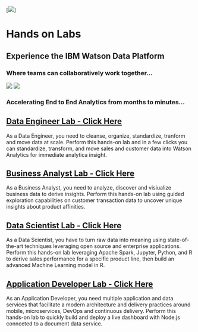 [<img src="https://cdn-images-1.medium.com/max/800/1*tX9XH3hqwdLDQxXYgpHZig.jpeg">]
# Hands on Labs
## Experience the IBM Watson Data Platform
### Where teams can collaboratively work together...

[<img src="https://github.com/ibmdataworks/datafirst/raw/master/datascientist/media/team image.png">](https://github.com/watsondataplatform/e2elab/)
[<img src="https://github.com/ibmdataworks/datafirst/raw/master/datascientist/media/E2E.png">](https://github.com/watsondataplatform/e2elab/)
### Accelerating End to End Analytics from months to minutes...
## [Data Engineer Lab - Click Here](https://github.com/WatsonDataPlatform/E2ELab/tree/master/dataengineer)
As a Data Engineer, you need to cleanse, organize, standardize, tranform and move data at scale.
Perform this hands-on lab and in a few clicks you can standardize, transform, and move sales and customer data into Watson Analytics for immediate analytica insight.
## [Business Analyst Lab - Click Here](https://github.com/WatsonDataPlatform/E2ELab/tree/master/businessanalyst)
As a Business Analyst, you need to analyze, discover and visiualize business data to derive insights.
Perform this hands-on lab using guided exploration capabilities on customer transaction data to uncover unique insights about product affinities.
## [Data Scientist Lab - Click Here](https://github.com/WatsonDataPlatform/E2ELab/tree/master/datascientist)
As a Data Scientist, you have to turn raw data into meaning using state-of-the-art techniques leveraging open source and enterprise applications. Perform this hands-on lab leveraging Apache Spark, Jupyter, Python, and R to derive sales performance for a specific product line, then build an advanced Machine Learning model in R.
## [Application Developer Lab - Click Here](https://github.com/WatsonDataPlatform/E2ELab/tree/master/appdeveloper)
As an Application Developer, you need multiple application and data services that facilitate a modern architecture and delivery practices around mobile, microservices, DevOps and continuous delivery. Perform this hands-on lab to quickly build and deploy a live dashboard with Node.js connceted to a document data service.


